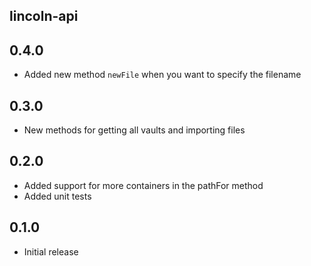 ## lincoln-api

## 0.4.0

- Added new method `newFile` when you want to specify the filename

## 0.3.0

- New methods for getting all vaults and importing files

## 0.2.0

- Added support for more containers in the pathFor method
- Added unit tests

## 0.1.0

- Initial release
